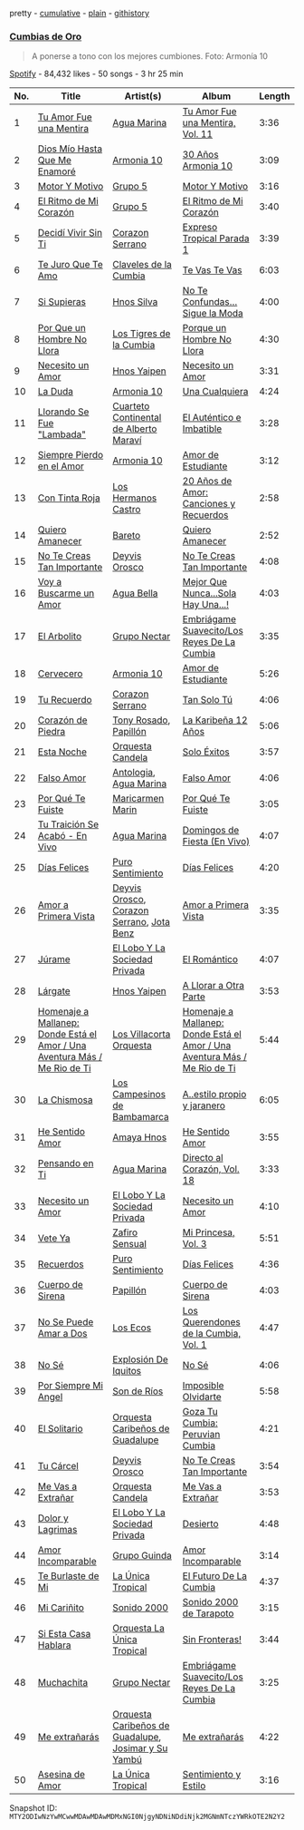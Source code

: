 pretty - [cumulative](/playlists/cumulative/37i9dQZF1DX1fWwsbVMoI6.md) - [plain](/playlists/plain/37i9dQZF1DX1fWwsbVMoI6) - [githistory](https://github.githistory.xyz/mackorone/spotify-playlist-archive/blob/main/playlists/plain/37i9dQZF1DX1fWwsbVMoI6)

### [Cumbias de Oro](https://open.spotify.com/playlist/37i9dQZF1DX1fWwsbVMoI6)

> A ponerse a tono con los mejores cumbiones\. Foto: Armonía 10

[Spotify](https://open.spotify.com/user/spotify) - 84,432 likes - 50 songs - 3 hr 25 min

| No. | Title | Artist(s) | Album | Length |
|---|---|---|---|---|
| 1 | [Tu Amor Fue una Mentira](https://open.spotify.com/track/6BnqTZLQNh3bLSuGOHqLoa) | [Agua Marina](https://open.spotify.com/artist/5ZAR5Usb11xw4KENbEE8uZ) | [Tu Amor Fue una Mentira, Vol\. 11](https://open.spotify.com/album/1dcKB2yWjUPWX2sgpVMb26) | 3:36 |
| 2 | [Dios Mío Hasta Que Me Enamoré](https://open.spotify.com/track/5ddr0ZG0fPFlIrSw1glHVo) | [Armonia 10](https://open.spotify.com/artist/2MLibj8EtYKluK594J3D9Y) | [30 Años Armonia 10](https://open.spotify.com/album/10rlV6tPLlPQDle7mdf1VX) | 3:09 |
| 3 | [Motor Y Motivo](https://open.spotify.com/track/2yjHvbMtfyoXXJYpsR3rYP) | [Grupo 5](https://open.spotify.com/artist/0l8RtvcBMjeOqfgRSVo2d6) | [Motor Y Motivo](https://open.spotify.com/album/69585tYHxNAZVvA9X1VwhK) | 3:16 |
| 4 | [El Ritmo de Mi Corazón](https://open.spotify.com/track/3SQRqRJ4xl2FZ8B5eswvvU) | [Grupo 5](https://open.spotify.com/artist/0l8RtvcBMjeOqfgRSVo2d6) | [El Ritmo de Mi Corazón](https://open.spotify.com/album/55mg4qE79gK6ZYCyihWYo6) | 3:40 |
| 5 | [Decidí Vivir Sin Ti](https://open.spotify.com/track/6dQnfkXZU4ikIk8V54bwVI) | [Corazon Serrano](https://open.spotify.com/artist/4UuICMmKQKNyCJfBg6lFFD) | [Expreso Tropical Parada 1](https://open.spotify.com/album/5uoW9SUUtQ17G3pLHwdmV9) | 3:39 |
| 6 | [Te Juro Que Te Amo](https://open.spotify.com/track/122MuCOG99PHG2mpnWeJrj) | [Claveles de la Cumbia](https://open.spotify.com/artist/6xONmQbNz6KhUEabbxPb6S) | [Te Vas Te Vas](https://open.spotify.com/album/2GWUqR8sZM4hjcMM5LddRx) | 6:03 |
| 7 | [Si Supieras](https://open.spotify.com/track/5rTBTSxkCV2keoEaVGqFHQ) | [Hnos Silva](https://open.spotify.com/artist/4ijIJHRHj2vF4HkvB2gyL8) | [No Te Confundas… Sigue la Moda](https://open.spotify.com/album/276eFq7IZTyldke1uhvnXz) | 4:00 |
| 8 | [Por Que un Hombre No Llora](https://open.spotify.com/track/3WXuIhwbCGYvzLEfyvGYOU) | [Los Tigres de la Cumbia](https://open.spotify.com/artist/044y0XSznUpOIzgp61qwT1) | [Porque un Hombre No Llora](https://open.spotify.com/album/5yuZLJjoc41D8Di7y2nlbW) | 4:30 |
| 9 | [Necesito un Amor](https://open.spotify.com/track/2lo3RrKfwqrIQfD6JBJyfX) | [Hnos Yaipen](https://open.spotify.com/artist/1MD1SEYZh3dbCa2M7YVjPg) | [Necesito un Amor](https://open.spotify.com/album/1m6uAFrX3jnWkDvlIi7CcR) | 3:31 |
| 10 | [La Duda](https://open.spotify.com/track/1euvZCoC0ETg1aiK0tfkEs) | [Armonia 10](https://open.spotify.com/artist/2MLibj8EtYKluK594J3D9Y) | [Una Cualquiera](https://open.spotify.com/album/1ShwZyhoqhWGaZkQg6yVfS) | 4:24 |
| 11 | [Llorando Se Fue "Lambada"](https://open.spotify.com/track/2X5nEYIzulPNs3abgszxXH) | [Cuarteto Continental de Alberto Maraví](https://open.spotify.com/artist/22YXWmEIyYQ4UL4j4QsHyq) | [El Auténtico e Imbatible](https://open.spotify.com/album/2wNHVSeBDQLAl1WT8tBw62) | 3:28 |
| 12 | [Siempre Pierdo en el Amor](https://open.spotify.com/track/0YVUUyBOAKembHPXCSR8Lt) | [Armonia 10](https://open.spotify.com/artist/2MLibj8EtYKluK594J3D9Y) | [Amor de Estudiante](https://open.spotify.com/album/0duHeGHeuv8HAzKMrxtskK) | 3:12 |
| 13 | [Con Tinta Roja](https://open.spotify.com/track/1jVRnGpiEm7GDycDsandp3) | [Los Hermanos Castro](https://open.spotify.com/artist/73bp01vqoNhqJr3sirTzIc) | [20 Años de Amor: Canciones y Recuerdos](https://open.spotify.com/album/1b9ukF4mqdJmqGw2kBViRf) | 2:58 |
| 14 | [Quiero Amanecer](https://open.spotify.com/track/7FxnHDy0ew0aDygCSo6vYH) | [Bareto](https://open.spotify.com/artist/5piEbDj9Q4qiZvNO8Gktv7) | [Quiero Amanecer](https://open.spotify.com/album/1ccXrhxirn0DN7sqHNO9jO) | 2:52 |
| 15 | [No Te Creas Tan Importante](https://open.spotify.com/track/51dGIhiWCWP6zUz9CS4irJ) | [Deyvis Orosco](https://open.spotify.com/artist/4Ys2BviobiudpEXEgVtdlV) | [No Te Creas Tan Importante](https://open.spotify.com/album/5gMSQc4bvPERTvrOQXc543) | 4:08 |
| 16 | [Voy a Buscarme un Amor](https://open.spotify.com/track/0IGpE4M5z9RXaaRl0Jde8h) | [Agua Bella](https://open.spotify.com/artist/4HKgCyUZMpl41vzhVXdhNy) | [Mejor Que Nunca...Sola Hay Una...!](https://open.spotify.com/album/3LCqM5Qtqi4sVHAQjmaTlF) | 4:03 |
| 17 | [El Arbolito](https://open.spotify.com/track/3aJQuNjwNNPnSzoajeuNvQ) | [Grupo Nectar](https://open.spotify.com/artist/67ktO6WKPZ0h4cBxSBBoep) | [Embriágame Suavecito/Los Reyes De La Cumbia](https://open.spotify.com/album/6g8caHNdGCEXRDJrt18ofY) | 3:35 |
| 18 | [Cervecero](https://open.spotify.com/track/5tt27Q87bSQG4OjYtj8aPh) | [Armonia 10](https://open.spotify.com/artist/2MLibj8EtYKluK594J3D9Y) | [Amor de Estudiante](https://open.spotify.com/album/0duHeGHeuv8HAzKMrxtskK) | 5:26 |
| 19 | [Tu Recuerdo](https://open.spotify.com/track/7LCyetqC0dra5wnypug3gH) | [Corazon Serrano](https://open.spotify.com/artist/4UuICMmKQKNyCJfBg6lFFD) | [Tan Solo Tú](https://open.spotify.com/album/1R1pHL32brtnkxgZstFz6m) | 4:06 |
| 20 | [Corazón de Piedra](https://open.spotify.com/track/7aX99BUihifb3Flv07Dtyb) | [Tony Rosado](https://open.spotify.com/artist/2J6aYS0OVbeD3fxpbhINsC), [Papillón](https://open.spotify.com/artist/24CL5ktdCtKU8E2Yt34el5) | [La Karibeña 12 Años](https://open.spotify.com/album/5Kuj4IEDPOnVbZu3yaYOn8) | 5:06 |
| 21 | [Esta Noche](https://open.spotify.com/track/5ADtBduXijGWnXVDAB77mj) | [Orquesta Candela](https://open.spotify.com/artist/20CwGx7uSQQXXeDXxF0RjU) | [Solo Éxitos](https://open.spotify.com/album/1qwS3Jan9c0D3y40PTlmMD) | 3:57 |
| 22 | [Falso Amor](https://open.spotify.com/track/7xkPCQyEtgzDJN1kmE0lAa) | [Antologia](https://open.spotify.com/artist/1cKkCkJkKegHCRYx02lBI6), [Agua Marina](https://open.spotify.com/artist/5ZAR5Usb11xw4KENbEE8uZ) | [Falso Amor](https://open.spotify.com/album/0exDN3kRd83mX8ejcwJnKl) | 4:06 |
| 23 | [Por Qué Te Fuiste](https://open.spotify.com/track/3xsy9cyy4k6glloiOWhQb0) | [Maricarmen Marin](https://open.spotify.com/artist/30RnihWZIvAL4xTLSj0Caz) | [Por Qué Te Fuiste](https://open.spotify.com/album/3KaNBGh5xcSMP9uZVd0zJd) | 3:05 |
| 24 | [Tu Traición Se Acabó \- En Vivo](https://open.spotify.com/track/71TGkSfNH1jNEEdSvm3AmS) | [Agua Marina](https://open.spotify.com/artist/5ZAR5Usb11xw4KENbEE8uZ) | [Domingos de Fiesta \(En Vivo\)](https://open.spotify.com/album/5LHsfpJNae4RgShOL8GGLy) | 4:07 |
| 25 | [Días Felices](https://open.spotify.com/track/1WCujjpVcPacQ40RCNtXUg) | [Puro Sentimiento](https://open.spotify.com/artist/4MBeeopIanwGkcInADRzvR) | [Días Felices](https://open.spotify.com/album/1bOkW3sgCsh008MkO8lYnb) | 4:20 |
| 26 | [Amor a Primera Vista](https://open.spotify.com/track/3HdmvjU85zNE1vgrzy3pPp) | [Deyvis Orosco](https://open.spotify.com/artist/4Ys2BviobiudpEXEgVtdlV), [Corazon Serrano](https://open.spotify.com/artist/4UuICMmKQKNyCJfBg6lFFD), [Jota Benz](https://open.spotify.com/artist/1kiw9LJMc7dzqa76fmY9Sv) | [Amor a Primera Vista](https://open.spotify.com/album/1ppMX5S8XnV3wnLV2sY8rN) | 3:35 |
| 27 | [Júrame](https://open.spotify.com/track/4mrVuyJeb9kjJ41F3tWhE0) | [El Lobo Y La Sociedad Privada](https://open.spotify.com/artist/7lGdkFJ1fEIemMJApdnRBh) | [El Romántico](https://open.spotify.com/album/3lKvieM97oOsFEz8ZpC9zZ) | 4:07 |
| 28 | [Lárgate](https://open.spotify.com/track/77Dw5g050GN208e1Bk11AR) | [Hnos Yaipen](https://open.spotify.com/artist/1MD1SEYZh3dbCa2M7YVjPg) | [A Llorar a Otra Parte](https://open.spotify.com/album/5DxZS2tAHjOf0c3CB5s5lc) | 3:53 |
| 29 | [Homenaje a Mallanep: Donde Está el Amor / Una Aventura Más / Me Rio de Ti](https://open.spotify.com/track/5LynHpyyaUj5xh8lFg1I0s) | [Los Villacorta Orquesta](https://open.spotify.com/artist/6SBThOgbJFtWxxm3jHH2HI) | [Homenaje a Mallanep: Donde Está el Amor / Una Aventura Más / Me Rio de Ti](https://open.spotify.com/album/1II3iDAzoQDYy5v1aBPVoJ) | 5:44 |
| 30 | [La Chismosa](https://open.spotify.com/track/7o5AxqP9cym90ZeEIqmS9i) | [Los Campesinos de Bambamarca](https://open.spotify.com/artist/5UmukQI0Wc2h7pHjF1tT9m) | [A..estilo propio y jaranero](https://open.spotify.com/album/27FrtbVRNzJw0yXBENTm8D) | 6:05 |
| 31 | [He Sentido Amor](https://open.spotify.com/track/5oiXm0rY7t7o5HTHliPhak) | [Amaya Hnos](https://open.spotify.com/artist/5jSk6SgXKrDMuyvyVtoHkZ) | [He Sentido Amor](https://open.spotify.com/album/047BD4GBnlQBvzAoQqZcVX) | 3:55 |
| 32 | [Pensando en Ti](https://open.spotify.com/track/6ZRWmk8bYmHCcseZqyykWR) | [Agua Marina](https://open.spotify.com/artist/5ZAR5Usb11xw4KENbEE8uZ) | [Directo al Corazón, Vol\. 18](https://open.spotify.com/album/7qMhIUFDDzM9uEIlhT5mnE) | 3:33 |
| 33 | [Necesito un Amor](https://open.spotify.com/track/36iXRKh2V3ADgwget5bzpy) | [El Lobo Y La Sociedad Privada](https://open.spotify.com/artist/7lGdkFJ1fEIemMJApdnRBh) | [Necesito un Amor](https://open.spotify.com/album/6sQMUFiJsBhRcR6ut1zqG1) | 4:10 |
| 34 | [Vete Ya](https://open.spotify.com/track/6u9YhTWRdEn6jF403LHKxa) | [Zafiro Sensual](https://open.spotify.com/artist/4Q7VM42mp4eSWFLxUE30k1) | [Mi Princesa, Vol\. 3](https://open.spotify.com/album/0OtRD5MwHMbaGtOPpwYXgG) | 5:51 |
| 35 | [Recuerdos](https://open.spotify.com/track/4NHGTE6SN0a10VTPDLmMe3) | [Puro Sentimiento](https://open.spotify.com/artist/4MBeeopIanwGkcInADRzvR) | [Días Felices](https://open.spotify.com/album/1bOkW3sgCsh008MkO8lYnb) | 4:36 |
| 36 | [Cuerpo de Sirena](https://open.spotify.com/track/0fonkCX3RL2T4Drh4BFeIX) | [Papillón](https://open.spotify.com/artist/24CL5ktdCtKU8E2Yt34el5) | [Cuerpo de Sirena](https://open.spotify.com/album/5zIOM5zbPm8WS1Qnf7rm7U) | 4:03 |
| 37 | [No Se Puede Amar a Dos](https://open.spotify.com/track/6j7apOMjYex2G4iIbIMdHF) | [Los Ecos](https://open.spotify.com/artist/3HFLs2Kw7HWE3UZUtLzIeS) | [Los Querendones de la Cumbia, Vol\. 1](https://open.spotify.com/album/42HTe6akwChVCYeLijteif) | 4:47 |
| 38 | [No Sé](https://open.spotify.com/track/6u5f7X2vWaQFdez1UImzOf) | [Explosión De Iquitos](https://open.spotify.com/artist/0OINXnn688Z2y3n6UAdj5B) | [No Sé](https://open.spotify.com/album/501qYvcaT1VCDzRK2I1mhq) | 4:06 |
| 39 | [Por Siempre Mi Angel](https://open.spotify.com/track/2rM68rJ4fQCFxZdpqjpSyN) | [Son de Ríos](https://open.spotify.com/artist/7n4KfJhG8p9DJyOo3nWK0z) | [Imposible Olvidarte](https://open.spotify.com/album/1G71N908z995Kj6sNJ40DT) | 5:58 |
| 40 | [El Solitario](https://open.spotify.com/track/64GsayRbJ4tWm1m94DZSQh) | [Orquesta Caribeños de Guadalupe](https://open.spotify.com/artist/3TMIaKD9aqaLVRTK5DYg0C) | [Goza Tu Cumbia: Peruvian Cumbia](https://open.spotify.com/album/6ShlZFDjnbxigu2oXHcUMi) | 4:21 |
| 41 | [Tu Cárcel](https://open.spotify.com/track/4QeJ9ICMlwED0XfR5o2FRs) | [Deyvis Orosco](https://open.spotify.com/artist/4Ys2BviobiudpEXEgVtdlV) | [No Te Creas Tan Importante](https://open.spotify.com/album/5gMSQc4bvPERTvrOQXc543) | 3:54 |
| 42 | [Me Vas a Extrañar](https://open.spotify.com/track/0l7yjbgERSMdxmSsf3P1Hc) | [Orquesta Candela](https://open.spotify.com/artist/20CwGx7uSQQXXeDXxF0RjU) | [Me Vas a Extrañar](https://open.spotify.com/album/3HzcUnsbbF1S0NrD8UC9Sj) | 3:53 |
| 43 | [Dolor y Lagrimas](https://open.spotify.com/track/5iu23EuTrwZtZdJt7DWUlS) | [El Lobo Y La Sociedad Privada](https://open.spotify.com/artist/7lGdkFJ1fEIemMJApdnRBh) | [Desierto](https://open.spotify.com/album/17kNwp6zAftLn7MzlqT8hz) | 4:48 |
| 44 | [Amor Incomparable](https://open.spotify.com/track/2PkVzhv6jSDEnvaq1dfBWN) | [Grupo Guinda](https://open.spotify.com/artist/0S8wOmXrUrfo7egvh8H5wD) | [Amor Incomparable](https://open.spotify.com/album/4dIX1WfEpPFBvaTXwxIK88) | 3:14 |
| 45 | [Te Burlaste de Mi](https://open.spotify.com/track/1OVkTwhR0LISMQcZkAqHsg) | [La Única Tropical](https://open.spotify.com/artist/1WUEWZGTvX4AjC2y5PoSDd) | [El Futuro De La Cumbia](https://open.spotify.com/album/5Lu7FjFsriB2SKkR7GfqQc) | 4:37 |
| 46 | [Mi Cariñito](https://open.spotify.com/track/34JtnRHvuDL5c2rfOLJeDw) | [Sonido 2000](https://open.spotify.com/artist/1H3xkA1mRbxwDjbiiyC1lR) | [Sonido 2000 de Tarapoto](https://open.spotify.com/album/0h3hga5bxvliZyavRF10Ka) | 3:15 |
| 47 | [Si Esta Casa Hablara](https://open.spotify.com/track/7aLA9WPyVfmB3WeciQ6Fb3) | [Orquesta La Única Tropical](https://open.spotify.com/artist/38B1gZEOqKD3hG1YJJqTwK) | [Sin Fronteras!](https://open.spotify.com/album/2CEK6jQBdbmko7H3Y5JGAx) | 3:44 |
| 48 | [Muchachita](https://open.spotify.com/track/7d0gsBmBCq2MXGyc8j94n1) | [Grupo Nectar](https://open.spotify.com/artist/67ktO6WKPZ0h4cBxSBBoep) | [Embriágame Suavecito/Los Reyes De La Cumbia](https://open.spotify.com/album/6g8caHNdGCEXRDJrt18ofY) | 3:25 |
| 49 | [Me extrañarás](https://open.spotify.com/track/71Dj6EXOnAVJEPDoxHuSOf) | [Orquesta Caribeños de Guadalupe](https://open.spotify.com/artist/3TMIaKD9aqaLVRTK5DYg0C), [Josimar y Su Yambú](https://open.spotify.com/artist/25gsQNkL2qTq778NWyughs) | [Me extrañarás](https://open.spotify.com/album/3mLRImJ2z7aqjyyfkXCS0O) | 4:22 |
| 50 | [Asesina de Amor](https://open.spotify.com/track/1j2zkh4VrL8txcXjsUgd0m) | [La Única Tropical](https://open.spotify.com/artist/1WUEWZGTvX4AjC2y5PoSDd) | [Sentimiento y Estilo](https://open.spotify.com/album/3UfWPefNwVufwfuJvP8Jxs) | 3:16 |

Snapshot ID: `MTY2ODIwNzYwMCwwMDAwMDAwMDMxNGI0NjgyNDNiNDdiNjk2MGNmNTczYWRkOTE2N2Y2`

